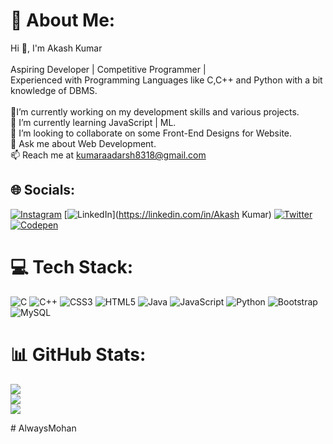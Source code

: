 # 💫 About Me:
Hi 👋, I'm Akash Kumar<br><br>Aspiring Developer | Competitive Programmer | <br>Experienced with Programming Languages like C,C++ and Python with a bit knowledge of DBMS.<br><br>🔭I’m currently working on my development skills and various projects.<br>🌱 I’m currently learning JavaScript | ML.<br>👯 I’m looking to collaborate on some Front-End Designs for Website.<br>💬 Ask me about Web Development.<br>📫 Reach me at kumaraadarsh8318@gmail.com


## 🌐 Socials:
[![Instagram](https://img.shields.io/badge/Instagram-%23E4405F.svg?logo=Instagram&logoColor=white)](https://instagram.com/_.beasakash._) [![LinkedIn](https://img.shields.io/badge/LinkedIn-%230077B5.svg?logo=linkedin&logoColor=white)](https://linkedin.com/in/Akash Kumar) [![Twitter](https://img.shields.io/badge/Twitter-%231DA1F2.svg?logo=Twitter&logoColor=white)](https://twitter.com/K_Akash20) [![Codepen](https://img.shields.io/badge/Codepen-000000?style=for-the-badge&logo=codepen&logoColor=white)](https://codepen.io/BeAsAkash) 

# 💻 Tech Stack:
![C](https://img.shields.io/badge/c-%2300599C.svg?style=for-the-badge&logo=c&logoColor=white) ![C++](https://img.shields.io/badge/c++-%2300599C.svg?style=for-the-badge&logo=c%2B%2B&logoColor=white) ![CSS3](https://img.shields.io/badge/css3-%231572B6.svg?style=for-the-badge&logo=css3&logoColor=white) ![HTML5](https://img.shields.io/badge/html5-%23E34F26.svg?style=for-the-badge&logo=html5&logoColor=white) ![Java](https://img.shields.io/badge/java-%23ED8B00.svg?style=for-the-badge&logo=java&logoColor=white) ![JavaScript](https://img.shields.io/badge/javascript-%23323330.svg?style=for-the-badge&logo=javascript&logoColor=%23F7DF1E) ![Python](https://img.shields.io/badge/python-3670A0?style=for-the-badge&logo=python&logoColor=ffdd54) ![Bootstrap](https://img.shields.io/badge/bootstrap-%23563D7C.svg?style=for-the-badge&logo=bootstrap&logoColor=white) ![MySQL](https://img.shields.io/badge/mysql-%2300f.svg?style=for-the-badge&logo=mysql&logoColor=white)
# 📊 GitHub Stats:
![](https://github-readme-stats.vercel.app/api?username=BeAsAkash&theme=dark&hide_border=true&include_all_commits=false&count_private=false)<br/>
![](https://github-readme-streak-stats.herokuapp.com/?user=BeAsAkash&theme=dark&hide_border=true)<br/>
![](https://github-readme-stats.vercel.app/api/top-langs/?username=BeAsAkash&theme=dark&hide_border=true&include_all_commits=false&count_private=false&layout=compact)

<!-- Proudly created with GPRM ( https://gprm.itsvg.in ) -->#   A l w a y s M o h a n  
 